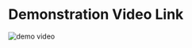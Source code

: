 # Demonstration Video Link
![demo video](https://drive.google.com/file/d/11xBCAeHr5qhbp6O7cHBLixtF9ozEtlci/view?usp=sharing)